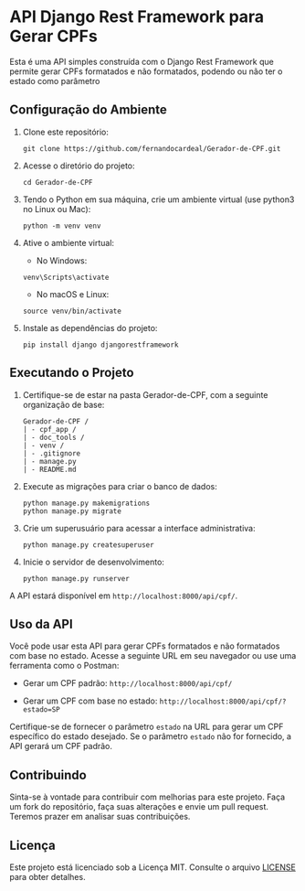 # API Django Rest Framework para Gerar CPFs

Esta é uma API simples construída com o Django Rest Framework que permite gerar CPFs formatados e não formatados, podendo ou não ter o estado como parâmetro

## Configuração do Ambiente
1. Clone este repositório:
    ```
    git clone https://github.com/fernandocardeal/Gerador-de-CPF.git
    ```

2. Acesse o diretório do projeto:
    ```
    cd Gerador-de-CPF
    ```

3. Tendo o Python em sua máquina, crie um ambiente virtual (use python3 no Linux ou Mac):
    ```
    python -m venv venv
    ```

4. Ative o ambiente virtual:

    - No Windows:

    ```
    venv\Scripts\activate
    ```

    - No macOS e Linux:

    ```
    source venv/bin/activate
    ```

5. Instale as dependências do projeto:

    ```
    pip install django djangorestframework
    ```

## Executando o Projeto

1. Certifique-se de estar na pasta Gerador-de-CPF, com a seguinte organização de base:

    ```
    Gerador-de-CPF /
    | - cpf_app /
    | - doc_tools /
    | - venv /
    | - .gitignore
    | - manage.py
    | - README.md
    ```

2. Execute as migrações para criar o banco de dados:

    ```
    python manage.py makemigrations
    python manage.py migrate
    ```

3. Crie um superusuário para acessar a interface administrativa:

    ```
    python manage.py createsuperuser
    ```

4. Inicie o servidor de desenvolvimento:

    ```
    python manage.py runserver
    ```

A API estará disponível em `http://localhost:8000/api/cpf/`.

## Uso da API

Você pode usar esta API para gerar CPFs formatados e não formatados com base no estado. Acesse a seguinte URL em seu navegador ou use uma ferramenta como o Postman:

- Gerar um CPF padrão: `http://localhost:8000/api/cpf/`

- Gerar um CPF com base no estado: `http://localhost:8000/api/cpf/?estado=SP`

Certifique-se de fornecer o parâmetro `estado` na URL para gerar um CPF específico do estado desejado. Se o parâmetro `estado` não for fornecido, a API gerará um CPF padrão.

## Contribuindo

Sinta-se à vontade para contribuir com melhorias para este projeto. Faça um fork do repositório, faça suas alterações e envie um pull request. Teremos prazer em analisar suas contribuições.

## Licença

Este projeto está licenciado sob a Licença MIT. Consulte o arquivo [LICENSE](LICENSE) para obter detalhes.
